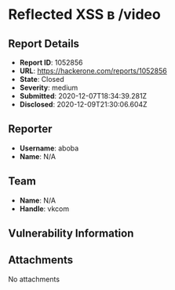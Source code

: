 # Reflected XSS в /video

## Report Details
- **Report ID**: 1052856
- **URL**: https://hackerone.com/reports/1052856
- **State**: Closed
- **Severity**: medium
- **Submitted**: 2020-12-07T18:34:39.281Z
- **Disclosed**: 2020-12-09T21:30:06.604Z

## Reporter
- **Username**: aboba
- **Name**: N/A

## Team
- **Name**: N/A
- **Handle**: vkcom

## Vulnerability Information


## Attachments
No attachments
